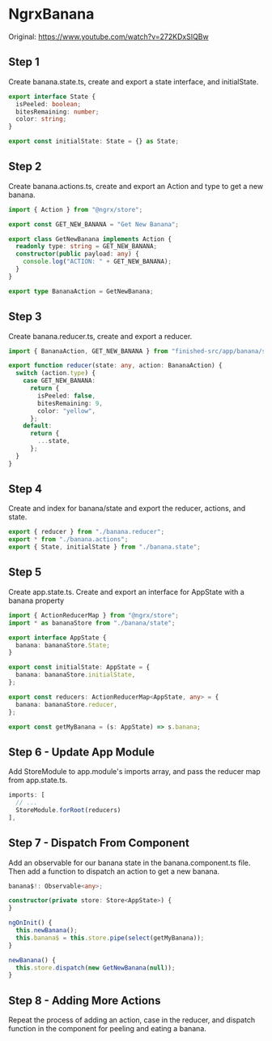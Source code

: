 # NgrxBanana

Original: https://www.youtube.com/watch?v=272KDxSIQBw

## Step 1

Create banana.state.ts, create and export a state interface, and initialState.

```ts
export interface State {
  isPeeled: boolean;
  bitesRemaining: number;
  color: string;
}

export const initialState: State = {} as State;
```

## Step 2

Create banana.actions.ts, create and export an Action and type to get a new banana.

```ts
import { Action } from "@ngrx/store";

export const GET_NEW_BANANA = "Get New Banana";

export class GetNewBanana implements Action {
  readonly type: string = GET_NEW_BANANA;
  constructor(public payload: any) {
    console.log("ACTION: " + GET_NEW_BANANA);
  }
}

export type BananaAction = GetNewBanana;
```

## Step 3

Create banana.reducer.ts, create and export a reducer.

```ts
import { BananaAction, GET_NEW_BANANA } from "finished-src/app/banana/state";

export function reducer(state: any, action: BananaAction) {
  switch (action.type) {
    case GET_NEW_BANANA:
      return {
        isPeeled: false,
        bitesRemaining: 9,
        color: "yellow",
      };
    default:
      return {
        ...state,
      };
  }
}
```

## Step 4

Create and index for banana/state and export the reducer, actions, and state.

```ts
export { reducer } from "./banana.reducer";
export * from "./banana.actions";
export { State, initialState } from "./banana.state";
```

## Step 5

Create app.state.ts. Create and export an interface for AppState with a banana property

```ts
import { ActionReducerMap } from "@ngrx/store";
import * as bananaStore from "./banana/state";

export interface AppState {
  banana: bananaStore.State;
}

export const initialState: AppState = {
  banana: bananaStore.initialState,
};

export const reducers: ActionReducerMap<AppState, any> = {
  banana: bananaStore.reducer,
};

export const getMyBanana = (s: AppState) => s.banana;
```

## Step 6 - Update App Module

Add StoreModule to
app.module's imports array, and pass the reducer map from app.state.ts.

```ts
imports: [
  // ...
  StoreModule.forRoot(reducers)
],
```

## Step 7 - Dispatch From Component

Add an observable for our banana state in the banana.component.ts file.
Then add a function to dispatch an action to get a new banana.

```ts
banana$!: Observable<any>;

constructor(private store: Store<AppState>) {
}

ngOnInit() {
  this.newBanana();
  this.banana$ = this.store.pipe(select(getMyBanana));
}

newBanana() {
  this.store.dispatch(new GetNewBanana(null));
}
```

## Step 8 - Adding More Actions

Repeat the process of adding an action, case in the reducer, and dispatch function in the component for peeling and eating a banana.
